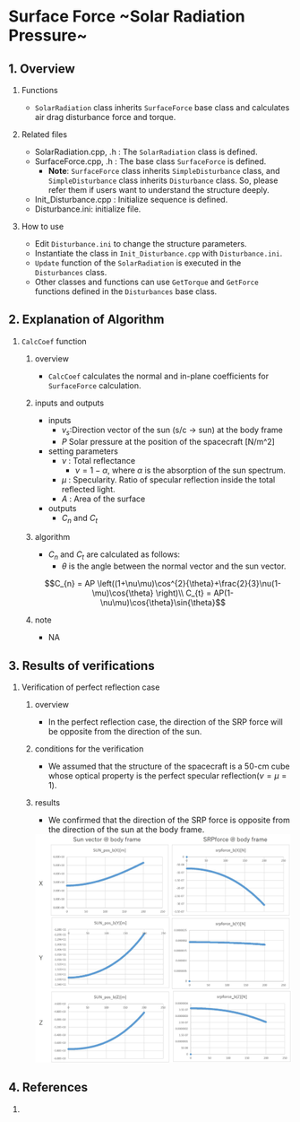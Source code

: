 # Surface Force ~Solar Radiation Pressure~

## 1.  Overview

1. Functions
   - `SolarRadiation` class inherits `SurfaceForce` base class and calculates air drag disturbance force and torque. 

2. Related files
   - SolarRadiation.cpp, .h : The `SolarRadiation` class is defined.
   - SurfaceForce.cpp, .h : The base class `SurfaceForce` is defined.
     - **Note**: `SurfaceForce` class inherits `SimpleDisturbance` class, and `SimpleDisturbance` class inherits `Disturbance` class. So, please refer them if users want to understand the structure deeply.
   - Init_Disturbance.cpp : Initialize sequence is defined.
   - Disturbance.ini: initialize file.

3. How to use
   - Edit `Disturbance.ini` to change the structure parameters.
   - Instantiate the class in `Init_Disturbance.cpp` with `Disturbance.ini`.
   - `Update` function of the `SolarRadiation` is executed in the `Disturbances` class.
   - Other classes and functions can use `GetTorque` and `GetForce` functions defined in the `Disturbances` base class.

## 2. Explanation of Algorithm

1. `CalcCoef` function
   1. overview
      - `CalcCoef` calculates the normal and in-plane coefficients for `SurfaceForce` calculation.

   2. inputs and outputs
      - inputs
        - $`v_{s}`$:Direction vector of the sun (s/c -> sun) at the body frame
        - $`P`$ Solar pressure at the position of the spacecraft [N/m^2]
      - setting parameters
        - $`\nu`$ : Total reflectance
          - $`\nu = 1-\alpha`$, where $`\alpha`$ is the absorption of the sun spectrum.
        - $`\mu`$ : Specularity. Ratio of specular reflection inside the total reflected light.
        - $`A`$ : Area of the surface
      - outputs
        -  $`C_{n}`$ and $`C_{t}`$

   3. algorithm
      - $`C_{n}`$ and $`C_{t}`$ are calculated as follows:
        - $`\theta`$ is the angle between the normal vector and the sun vector.

      ```math
      C_{n} = AP \left((1+\nu\mu)\cos^{2}{\theta}+\frac{2}{3}\nu(1-\mu)\cos{\theta} \right)\\
      C_{t} = AP(1-\nu\mu)\cos{\theta}\sin{\theta}
      ```

   4. note
      - NA

## 3. Results of verifications

1. Verification of perfect reflection case
   1. overview
      - In the perfect reflection case, the direction of the SRP force will be opposite from the direction of the sun.

   2. conditions for the verification
      - We assumed that the structure of the spacecraft is a 50-cm cube whose optical property is the perfect specular reflection($`\nu=\mu=1`$).

   3. results
      - We confirmed that the direction of the SRP force is opposite from the direction of the sun at the body frame.

      <img src="./figs/SRP_result_1.jpg" alt="SummaryCalculationTime" style="zoom: 70%;" />

## 4. References

1. 